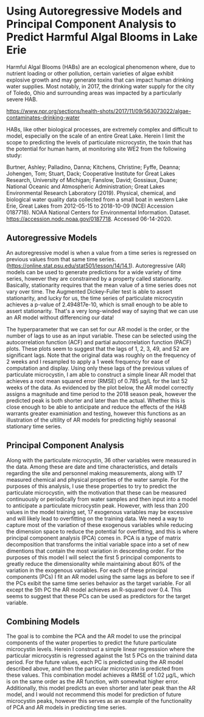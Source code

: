 # Using Autoregressive Models and Principal Component Analysis to Predict Harmful Algal Blooms in Lake Erie

Harmful Algal Blooms (HABs) are an ecological phenomenon where, due to nutrient loading or other pollution, certain varieties of algae exhibit explosive growth and may generate toxins that can impact human drinking water supplies. Most notably, in 2017, the drinking water supply for the city of Toledo, Ohio and surrounding areas was impacted by a particularly severe HAB.

https://www.npr.org/sections/health-shots/2017/11/09/563073022/algae-contaminates-drinking-water

HABs, like other biological processes, are extremely complex and difficult to model, especially on the scale of an entire Great Lake. Herein I limit the scope to predicting the levels of particulate microcystin, the toxin that has the potential for human harm, at monitoring site WE2 from the following study:

Burtner, Ashley; Palladino, Danna; Kitchens, Christine; Fyffe, Deanna; Johengen, Tom; Stuart, Dack; Cooperative Institute for Great Lakes Research, University of Michigan; Fanslow, David; Gossiaux, Duane; National Oceanic and Atmospheric Administration; Great Lakes Environmental Research Laboratory (2019). Physical, chemical, and biological water quality data collected from a small boat in western Lake Erie, Great Lakes from 2012-05-15 to 2018-10-09 (NCEI Accession 0187718). NOAA National Centers for Environmental Information. Dataset. https://accession.nodc.noaa.gov/0187718. Accessed 06-14-2020.

## Autoregressive Models

An autoregressive model is when a value from a time series is regressed on previous values from that same time series. (https://online.stat.psu.edu/stat501/lesson/14/14.1). Autoregressive (AR) models can be used to generate predictions for a wide variety of time series, however they are constrained by a property called stationarity. Basically, stationarity requires that the mean value of a time series does not vary over time. The Augmented Dickey-Fuller test is able to assert stationarity, and lucky for us, the time series of particulate microcystin achieves a p-value of 2.494817e-10, which is small enough to be able to assert stationarity. That's a very long-winded way of saying that we can use an AR model without differencing our data!

The hyperparameter that we can set for our AR model is the order, or the number of lags to use as an input variable. These can be selected using the autocorrelation function (ACF) and partial autocorrelation function (PACF) plots. These plots seem to suggest that the lags of 1, 2, 3, 49, and 52 are significant lags. Note that the original data was roughly on the frequency of 2 weeks and I resampled to apply a 1 week frequency for ease of computation and display. Using only these lags of the previous values of particulate microcystin, I am able to construct a simple linear AR model that achieves a root mean squared error (RMSE) of 0.785 µg/L for the last 52 weeks of the data. As evidenced by the plot below, the AR model correctly assigns a magnitude and time period to the 2018 season peak, however the predicted peak is both shorter and later than the actual. Whether this is close enough to be able to anticipate and reduce the effects of the HAB warrants greater examiniation and testing, however this functions as an illustration of the ultility of AR models for predicting highly seasonal stationary time series. 

## Principal Component Analysis

Along with the particulate microcystin, 36 other variables were measured in the data. Among these are date and time characteristics, and details regarding the site and personnel making measurements, along with 17 measured chemical and physical properties of the water sample. For the purposes of this analysis, I use these properties to try to predict the particulate microcystin, with the motivation that these can be measured continuously or periodically from water samples and then input into a model to anticipate a particulate microcystin peak. However, with less than 200 values in the model training set, 17 exogenous variables may be excessive and will likely lead to overfitting on the training data. We need a way to capture most of the variation of these exogenous variables while reducing the dimension space to reduce the potential for overfitting, and this is where principal component analysis (PCA) comes in. PCA is a type of matrix decomposition that transforms the initial variable space into a set of new dimentions that contain the most variation in descending order. For the purposes of this model I will select the first 5 principal components to greatly reduce the dimensionality while maintaining about 80% of the variation in the exogenous variables. For each of these principal components (PCs) I fit an AR model using the same lags as before to see if the PCs exibit the same time series behavior as the target variable. For all except the 5th PC the AR model achieves an R-squared over 0.4. This seems to suggest that these PCs can be used as predictors for the target variable.

## Combining Models

The goal is to combine the PCA and the AR model to use the principal components of the water properties to predict the future particulate microcystin levels. Herein I construct a simple linear regresssion where the particular microcystin is regressed against the 1st 5 PCs on the trainind data period. For the future values, each PC is predicted using the AR model described above, and then the particular microcystin is predicted from these values. This combination model achieves a RMSE of 1.02 µg/L, which is on the same order as the AR function, with somewhat higher error. Additionally, this model predicts an even shorter and later peak than the AR model, and I would not recommend this model for prediction of future microcystin peaks, however this serves as an example of the functionality of PCA and AR models in predicting time series.